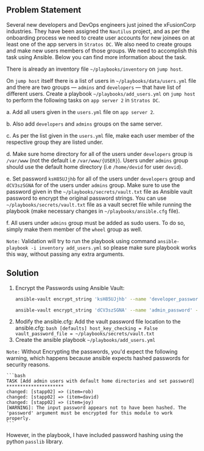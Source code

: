 
## Problem Statement
Several new developers and DevOps engineers just joined the xFusionCorp industries. They have been assigned the `Nautilus` project, and as per the onboarding process we need to create user accounts for new joinees on at least one of the app servers in `Stratos DC`. We also need to create groups and make new users members of those groups. We need to accomplish this task using Ansible. Below you can find more information about the task.


There is already an inventory file `~/playbooks/inventory` on `jump host`.


On `jump host` itself there is a list of users in `~/playbooks/data/users.yml` file and there are two groups — `admins` and `developers` — that have list of different users. Create a playbook `~/playbooks/add_users.yml` on `jump host` to perform the following tasks on `app server 2` in `Stratos DC`.


a. Add all users given in the `users.yml` file on `app server 2`.


b. Also add `developers` and `admins` groups on the same server.


c. As per the list given in the `users.yml` file, make each user member of the respective group they are listed under.


d. Make sure home directory for all of the users under `developers` group is `/var/www` (not the default i.e `/var/www/{USER}`). Users under `admins` group should use the default home directory (i.e `/home/devid` for user `devid`).


e. Set password `ksH85UJjhb` for all of the users under `developers` group and `dCV3szSGNA` for of the users under `admins` group. Make sure to use the password given in the `~/playbooks/secrets/vault.txt` file as Ansible vault password to encrypt the original password strings. You can use `~/playbooks/secrets/vault.txt` file as a vault secret file while running the playbook (make necessary changes in `~/playbooks/ansible.cfg` file).


f. All users under `admins` group must be added as sudo users. To do so, simply make them member of the `wheel` group as well.


`Note:` Validation will try to run the playbook using command `ansible-playbook -i inventory add_users.yml` so please make sure playbook works this way, without passing any extra arguments.

## Solution
1. Encrypt the Passwords using Ansible Vault:
    ```bash
    ansible-vault encrypt_string 'ksH85UJjhb' --name 'developer_password' --vault-password-file ~/playbooks/secrets/vault.txt > ~/playbooks/secrets/developer_password.yml

    ansible-vault encrypt_string 'dCV3szSGNA' --name 'admin_password' --vault-password-file ~/playbooks/secrets/vault.txt > ~/playbooks/secrets/admin_password.yml
    ```
2. Modify the ansible.cfg:
    Add the vault password file location to the ansible.cfg:
        ```bash
        [defaults]
        host_key_checking = False
        vault_password_file = ~/playbooks/secrets/vault.txt
        ```
3. Create the ansible playbook `~/playbooks/add_users.yml`


`Note:` Without Encrypting the passwords, you'd expect the following warning, which happens because ansible expects hashed passwords for security reasons. 

    ```bash
    TASK [Add admin users with default home directories and set password] *********************
    changed: [stapp02] => (item=rob)
    changed: [stapp02] => (item=david)
    changed: [stapp02] => (item=joy)
    [WARNING]: The input password appears not to have been hashed. The 'password' argument must be encrypted for this module to work properly.
    ```
However, in the playbook, I have included password hashing using the python `passlib` library.
